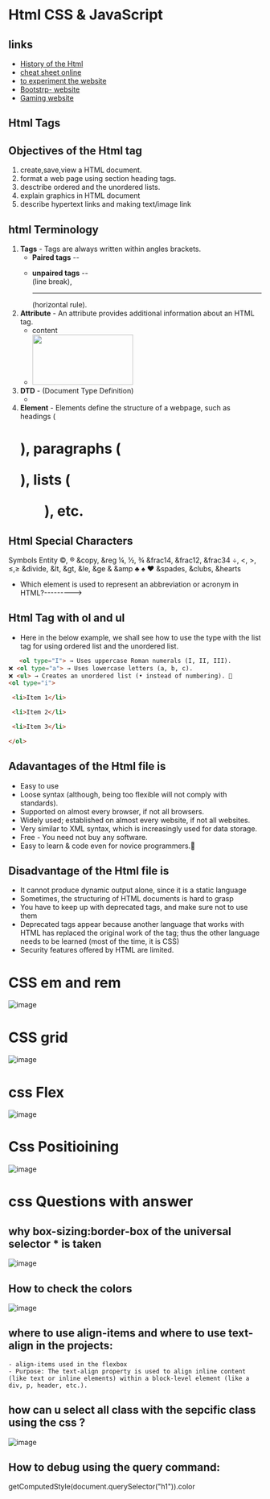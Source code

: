 # Html CSS & JavaScript
## links
- [History of the Html](https://www.w3.org/People/Raggett/book4/ch02.html)
- [cheat sheet online](https://htmlcheatsheet.com/)
- [to experiment the website](https://www.landingfolio.com/components/demo)
- [Bootstrp- website](https://preview.uideck.com/items/fusion/?ref=landingfolio#pricing)
- [Gaming website](https://templatemo.com/live/templatemo_579_cyborg_gaming)

## Html Tags
## Objectives of the Html tag
1. create,save,view a HTML document.
2. format a web page using section heading tags.
3. desctribe ordered and the unordered lists.
4. explain graphics in HTML document
5.  describe hypertext  links and making text/image link

## html Terminology
1. **Tags** - Tags are always written within angles brackets.
    - **Paired tags** -- <p> </p>
    - **unpaired tags** -- <br> (line break), <hr> (horizontal rule).
2. **Attribute** - An attribute provides additional information about an HTML tag.
     - <tagname attribute="value">content</tagname>
    - <img src="image.jpg" width="200" height="100">
3. **DTD** - (Document Type Definition)
     - <!DOCTYPE html>
4. **Element** - Elements define the structure of a webpage, such as headings (<h1>), paragraphs (<p>), lists (<ul>), etc.

## Html Special Characters
Symbols 	  Entity
     ©, ®              &copy, &reg
     ¼, ½, ¾         &frac14, &frac12, &frac34
     ÷, <, >, ≤,≥    &divide, &lt, &gt, &le, &ge
     &                   &amp
	♣ ♠ ♥            &spades, &clubs, &hearts
 - Which element is used to represent an abbreviation or acronym in HTML?---------> <abbr>
## Html Tag with ol and ul
- Here in the below example, we shall see how to use the type with the list tag for using ordered list and the unordered list.
``` html
   <ol type="I"> → Uses uppercase Roman numerals (I, II, III).
❌ <ol type="a"> → Uses lowercase letters (a, b, c).
❌ <ul> → Creates an unordered list (• instead of numbering). 🚀
<ol type="i">

 <li>Item 1</li>

 <li>Item 2</li>

 <li>Item 3</li>

</ol>
```

## Adavantages of the Html file is
- Easy to use
- Loose syntax (although, being too flexible will not comply with standards).
- Supported on almost every browser, if not all browsers.
- Widely used; established on almost every website, if not all websites.
- Very similar to XML syntax, which is increasingly used for data storage.
- Free - You need not buy any software.
- Easy to learn & code even for novice programmers.

## Disadvantage of the Html file is
- It cannot produce dynamic output alone, since it is a static language
- Sometimes, the structuring of HTML documents is hard to grasp
- You have to keep up with deprecated tags, and make sure not to use them
- Deprecated tags appear because another language that works with HTML has replaced the original work of the tag; thus the other language needs to be learned (most of the time, it is CSS)
- Security features offered by HTML are limited.


# CSS em and rem
![image](https://github.com/user-attachments/assets/3c7ac32a-b2c3-4869-8301-ad4e1f8619ce)
# CSS grid
![image](https://github.com/user-attachments/assets/5c9724cc-bba3-41a2-9121-41ea0c079f92)
# css Flex
![image](https://github.com/user-attachments/assets/503ced64-2f11-4b91-acbe-33e06d03e7b3)
# Css Positioining
![image](https://github.com/user-attachments/assets/498098f6-4d5f-436b-acad-b85a023eba44)
# css Questions with answer
## why box-sizing:border-box of the universal selector * is taken
![image](https://github.com/user-attachments/assets/1922649d-6d3e-4fe6-85cb-d51460751f72)
## How to check the colors 
![image](https://github.com/user-attachments/assets/99eb2096-c39e-4f6a-9e33-108055e4f695)
## where to use align-items and where to use text-align in the projects:
	- align-items used in the flexbox
 	- Purpose: The text-align property is used to align inline content (like text or inline elements) within a block-level element (like a div, p, header, etc.).

## how can u select all class with the sepcific class using the css ?
![image](https://github.com/user-attachments/assets/6e563231-e97e-439a-a035-a09bbb1613fa)
## How to debug using the query command:
getComputedStyle(document.querySelector("h1")).color













